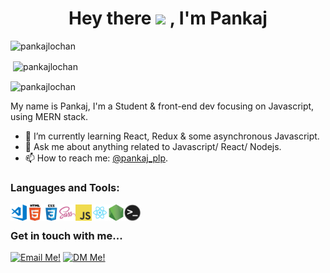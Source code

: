### <h1 align="center">Hey there <img src="https://media.giphy.com/media/hvRJCLFzcasrR4ia7z/giphy.gif" width="25px"> , I'm Pankaj</h1>

<p align="left"> <img src="https://komarev.com/ghpvc/?username=pankajlochan" alt="pankajlochan" /> </p>

<p>&nbsp;<img align="center" src="https://github-readme-stats.vercel.app/api?username=pankajlochan&show_icons=true" alt="pankajlochan" /></p>

<p><img align="center" src="https://github-readme-stats.vercel.app/api/top-langs/?username=pankajlochan&layout=compact" alt="pankajlochan" /></p>

My name is Pankaj, I'm a Student & front-end dev focusing on Javascript, using MERN stack.

- 🌱 I’m currently learning React, Redux & some asynchronous Javascript.
- 💬 Ask me about anything related to Javascript/ React/ Nodejs.
- 📫 How to reach me: [@pankaj_plp](https://twitter.com/pankaj_plp).

### Languages and Tools:
<p>
<img align="left" alt="Visual Studio Code" width="26px" src="https://raw.githubusercontent.com/github/explore/80688e429a7d4ef2fca1e82350fe8e3517d3494d/topics/visual-studio-code/visual-studio-code.png" />
<img align="left" alt="HTML5" width="26px" src="https://raw.githubusercontent.com/github/explore/80688e429a7d4ef2fca1e82350fe8e3517d3494d/topics/html/html.png" />
<img align="left" alt="CSS3" width="26px" src="https://raw.githubusercontent.com/github/explore/80688e429a7d4ef2fca1e82350fe8e3517d3494d/topics/css/css.png" />
<img align="left" alt="Sass" width="26px" src="https://raw.githubusercontent.com/github/explore/80688e429a7d4ef2fca1e82350fe8e3517d3494d/topics/sass/sass.png" />
<img align="left" alt="JavaScript" width="26px" src="https://raw.githubusercontent.com/github/explore/80688e429a7d4ef2fca1e82350fe8e3517d3494d/topics/javascript/javascript.png" />
<img align="left" alt="React" width="26px" src="https://raw.githubusercontent.com/github/explore/80688e429a7d4ef2fca1e82350fe8e3517d3494d/topics/react/react.png" />
<img align="left" alt="Node.js" width="26px" src="https://raw.githubusercontent.com/github/explore/80688e429a7d4ef2fca1e82350fe8e3517d3494d/topics/nodejs/nodejs.png" />
<img align="left" alt="HTML5" width="26px" src="https://raw.githubusercontent.com/github/explore/80688e429a7d4ef2fca1e82350fe8e3517d3494d/topics/terminal/terminal.png" />
</p>
</br>

### Get in touch with me...

[<img src='https://upload.wikimedia.org/wikipedia/commons/thumb/d/df/Microsoft_Office_Outlook_%282018%E2%80%93present%29.svg/1200px-Microsoft_Office_Outlook_%282018%E2%80%93present%29.svg.png' width='32' title='Email Me!'>](mailto://pankajlochanpanda@outlook.com)
[<img src='https://image.flaticon.com/icons/svg/1409/1409937.svg' width='32' title='DM Me!'>](https://twitter.com/pankaj_plp)
